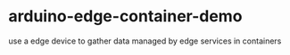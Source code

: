 # arduino-edge-container-demo
use a edge device to gather data managed by edge services in containers
